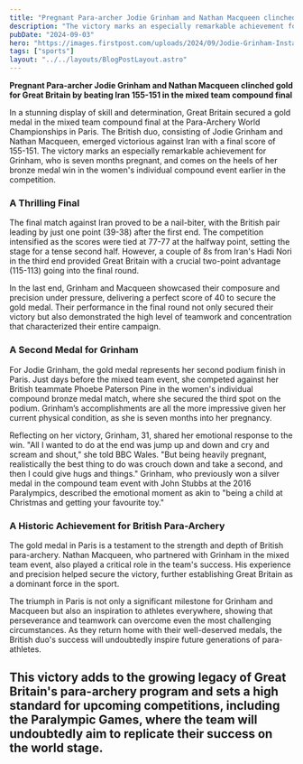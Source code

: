 ```yaml
---
title: "Pregnant Para-archer Jodie Grinham and Nathan Macqueen clinched gold for Great Britain by beating Iran 155-151 in the mixed team compound final"
description: "The victory marks an especially remarkable achievement for Grinham, who is seven months pregnant, and comes on the heels of her bronze medal win in the women's individual compound event earlier in the competition."
pubDate: "2024-09-03"
hero: "https://images.firstpost.com/uploads/2024/09/Jodie-Grinham-Instagram-1200-2024-09-94e5dbdcbbff6db77fc304d48650e5ec.jpg?im=FitAndFill=(596,336)"
tags: ["sports"]
layout: "../../layouts/BlogPostLayout.astro"
---
```

**Pregnant Para-archer Jodie Grinham and Nathan Macqueen clinched gold for Great Britain by beating Iran 155-151 in the mixed team compound final**

In a stunning display of skill and determination, Great Britain secured a gold medal in the mixed team compound final at the Para-Archery World Championships in Paris. The British duo, consisting of Jodie Grinham and Nathan Macqueen, emerged victorious against Iran with a final score of 155-151. The victory marks an especially remarkable achievement for Grinham, who is seven months pregnant, and comes on the heels of her bronze medal win in the women's individual compound event earlier in the competition.

### A Thrilling Final

The final match against Iran proved to be a nail-biter, with the British pair leading by just one point (39-38) after the first end. The competition intensified as the scores were tied at 77-77 at the halfway point, setting the stage for a tense second half. However, a couple of 8s from Iran's Hadi Nori in the third end provided Great Britain with a crucial two-point advantage (115-113) going into the final round.

In the last end, Grinham and Macqueen showcased their composure and precision under pressure, delivering a perfect score of 40 to secure the gold medal. Their performance in the final round not only secured their victory but also demonstrated the high level of teamwork and concentration that characterized their entire campaign.

### A Second Medal for Grinham

For Jodie Grinham, the gold medal represents her second podium finish in Paris. Just days before the mixed team event, she competed against her British teammate Phoebe Paterson Pine in the women's individual compound bronze medal match, where she secured the third spot on the podium. Grinham’s accomplishments are all the more impressive given her current physical condition, as she is seven months into her pregnancy.

Reflecting on her victory, Grinham, 31, shared her emotional response to the win. "All I wanted to do at the end was jump up and down and cry and scream and shout," she told BBC Wales. "But being heavily pregnant, realistically the best thing to do was crouch down and take a second, and then I could give hugs and things." Grinham, who previously won a silver medal in the compound team event with John Stubbs at the 2016 Paralympics, described the emotional moment as akin to "being a child at Christmas and getting your favourite toy."

### A Historic Achievement for British Para-Archery

The gold medal in Paris is a testament to the strength and depth of British para-archery. Nathan Macqueen, who partnered with Grinham in the mixed team event, also played a critical role in the team's success. His experience and precision helped secure the victory, further establishing Great Britain as a dominant force in the sport.

The triumph in Paris is not only a significant milestone for Grinham and Macqueen but also an inspiration to athletes everywhere, showing that perseverance and teamwork can overcome even the most challenging circumstances. As they return home with their well-deserved medals, the British duo's success will undoubtedly inspire future generations of para-athletes.

This victory adds to the growing legacy of Great Britain's para-archery program and sets a high standard for upcoming competitions, including the Paralympic Games, where the team will undoubtedly aim to replicate their success on the world stage.
---